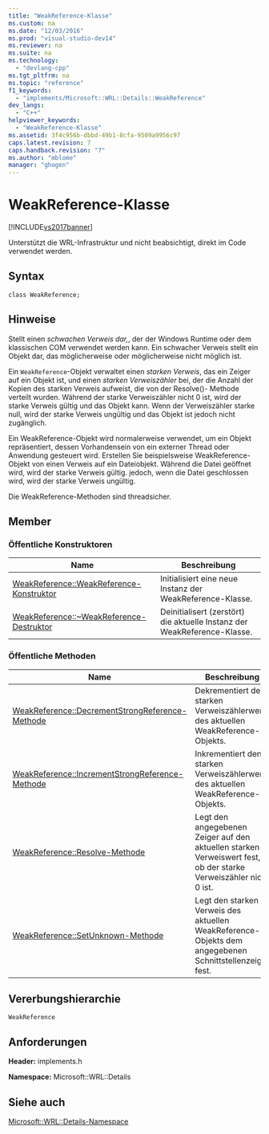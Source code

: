 ```yaml
---
title: "WeakReference-Klasse"
ms.custom: na
ms.date: "12/03/2016"
ms.prod: "visual-studio-dev14"
ms.reviewer: na
ms.suite: na
ms.technology: 
  - "devlang-cpp"
ms.tgt_pltfrm: na
ms.topic: "reference"
f1_keywords: 
  - "implements/Microsoft::WRL::Details::WeakReference"
dev_langs: 
  - "C++"
helpviewer_keywords: 
  - "WeakReference-Klasse"
ms.assetid: 3f4c956b-dbbd-49b1-8cfa-9509a9956c97
caps.latest.revision: 7
caps.handback.revision: "7"
ms.author: "mblome"
manager: "ghogen"
---
```

# WeakReference-Klasse
[!INCLUDE[vs2017banner](../assembler/inline/includes/vs2017banner.md)]

Unterstützt die WRL\-Infrastruktur und nicht beabsichtigt, direkt im Code verwendet werden.  
  
## Syntax  
  
```  
class WeakReference;  
```  
  
## Hinweise  
 Stellt einen *schwachen Verweis dar,*, der der Windows Runtime oder dem klassischen COM verwendet werden kann.  Ein schwacher Verweis stellt ein Objekt dar, das möglicherweise oder möglicherweise nicht möglich ist.  
  
 Ein `WeakReference`\-Objekt verwaltet einen *starken Verweis*, das ein Zeiger auf ein Objekt ist, und einen *starken Verweiszähler* bei, der die Anzahl der Kopien des starken Verweis aufweist, die von der Resolve\(\)\- Methode verteilt wurden.  Während der starke Verweiszähler nicht 0 ist, wird der starke Verweis gültig und das Objekt kann.  Wenn der Verweiszähler starke null, wird der starke Verweis ungültig und das Objekt ist jedoch nicht zugänglich.  
  
 Ein WeakReference\-Objekt wird normalerweise verwendet, um ein Objekt repräsentiert, dessen Vorhandensein von ein externer Thread oder Anwendung gesteuert wird.  Erstellen Sie beispielsweise WeakReference\-Objekt von einen Verweis auf ein Dateiobjekt.  Während die Datei geöffnet wird, wird der starke Verweis gültig.  jedoch, wenn die Datei geschlossen wird, wird der starke Verweis ungültig.  
  
 Die WeakReference\-Methoden sind threadsicher.  
  
## Member  
  
### Öffentliche Konstruktoren  
  
|Name|**Beschreibung**|  
|----------|----------------------|  
|[WeakReference::WeakReference\-Konstruktor](../windows/weakreference-weakreference-constructor.md)|Initialisiert eine neue Instanz der WeakReference\-Klasse.|  
|[WeakReference::~WeakReference\-Destruktor](../windows/weakreference-tilde-weakreference-destructor.md)|Deinitialisert \(zerstört\) die aktuelle Instanz der WeakReference\-Klasse.|  
  
### Öffentliche Methoden  
  
|Name|**Beschreibung**|  
|----------|----------------------|  
|[WeakReference::DecrementStrongReference\-Methode](../windows/weakreference-decrementstrongreference-method.md)|Dekrementiert den starken Verweiszählerwert des aktuellen WeakReference\-Objekts.|  
|[WeakReference::IncrementStrongReference\-Methode](../windows/weakreference-incrementstrongreference-method.md)|Inkrementiert den starken Verweiszählerwert des aktuellen WeakReference\-Objekts.|  
|[WeakReference::Resolve\-Methode](../windows/weakreference-resolve-method.md)|Legt den angegebenen Zeiger auf den aktuellen starken Verweiswert fest, ob der starke Verweiszähler nicht 0 ist.|  
|[WeakReference::SetUnknown\-Methode](../windows/weakreference-setunknown-method.md)|Legt den starken Verweis des aktuellen WeakReference\-Objekts dem angegebenen Schnittstellenzeiger fest.|  
  
## Vererbungshierarchie  
 `WeakReference`  
  
## Anforderungen  
 **Header:** implements.h  
  
 **Namespace:**  Microsoft::WRL::Details  
  
## Siehe auch  
 [Microsoft::WRL::Details\-Namespace](../windows/microsoft-wrl-details-namespace.md)